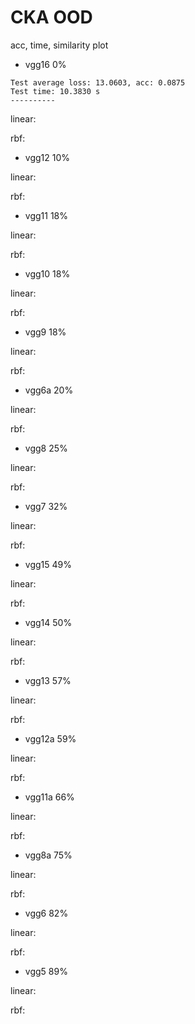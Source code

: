 # CKA OOD
acc, time, similarity plot

- vgg16 0%

```
Test average loss: 13.0603, acc: 0.0875
Test time: 10.3830 s
----------
```
linear:

rbf:


- vgg12 10% 

linear:

rbf:

- vgg11 18%

linear:

rbf:

- vgg10 18%

linear:

rbf:

- vgg9 18%

linear:

rbf:

- vgg6a 20%

linear:

rbf:

- vgg8 25%

linear:

rbf:

- vgg7 32%

linear:

rbf:

- vgg15 49%

linear:

rbf:

- vgg14 50%

linear:

rbf:

- vgg13 57%

linear:

rbf:

- vgg12a 59%

linear:

rbf:

- vgg11a 66%

linear:

rbf:

- vgg8a 75%

linear:

rbf:

- vgg6 82%

linear:

rbf:

- vgg5 89%

linear:

rbf:
